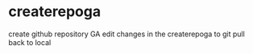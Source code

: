 # createrepoga
create github repository GA
edit changes in the createrepoga to git pull back to local
